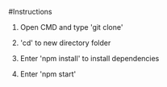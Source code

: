 #Instructions

1. Open CMD and type 'git clone'

2. 'cd' to new directory folder

3. Enter 'npm install' to install dependencies

4. Enter 'npm start'